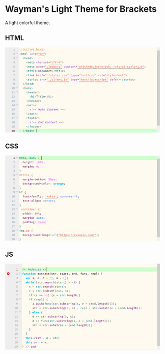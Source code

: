 Wayman's Light Theme for Brackets
===============================

A light colorful theme.

## HTML
![HTML Screenshot](./screenshots/light-html.png)

## CSS
![CSS Screenshot](./screenshots/light-css.png)

## JS
![JS Screenshot](./screenshots/light-js.png)
